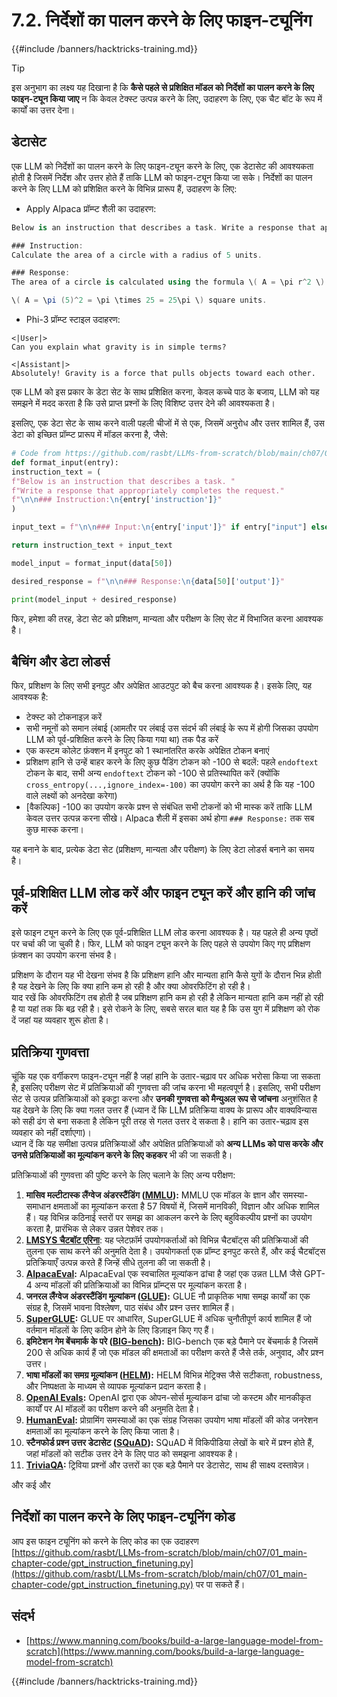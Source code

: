 # 7.2. निर्देशों का पालन करने के लिए फाइन-ट्यूनिंग

{{#include /banners/hacktricks-training.md}}

> [!TIP]
> इस अनुभाग का लक्ष्य यह दिखाना है कि **कैसे पहले से प्रशिक्षित मॉडल को निर्देशों का पालन करने के लिए फाइन-ट्यून किया जाए** न कि केवल टेक्स्ट उत्पन्न करने के लिए, उदाहरण के लिए, एक चैट बॉट के रूप में कार्यों का उत्तर देना।

## डेटासेट

एक LLM को निर्देशों का पालन करने के लिए फाइन-ट्यून करने के लिए, एक डेटासेट की आवश्यकता होती है जिसमें निर्देश और उत्तर होते हैं ताकि LLM को फाइन-ट्यून किया जा सके। निर्देशों का पालन करने के लिए LLM को प्रशिक्षित करने के विभिन्न प्रारूप हैं, उदाहरण के लिए:

- Apply Alpaca प्रॉम्प्ट शैली का उदाहरण:
```csharp
Below is an instruction that describes a task. Write a response that appropriately completes the request.

### Instruction:
Calculate the area of a circle with a radius of 5 units.

### Response:
The area of a circle is calculated using the formula \( A = \pi r^2 \). Plugging in the radius of 5 units:

\( A = \pi (5)^2 = \pi \times 25 = 25\pi \) square units.
```
- Phi-3 प्रॉम्प्ट स्टाइल उदाहरण:
```vbnet
<|User|>
Can you explain what gravity is in simple terms?

<|Assistant|>
Absolutely! Gravity is a force that pulls objects toward each other.
```
एक LLM को इस प्रकार के डेटा सेट के साथ प्रशिक्षित करना, केवल कच्चे पाठ के बजाय, LLM को यह समझने में मदद करता है कि उसे प्राप्त प्रश्नों के लिए विशिष्ट उत्तर देने की आवश्यकता है।

इसलिए, एक डेटा सेट के साथ करने वाली पहली चीजों में से एक, जिसमें अनुरोध और उत्तर शामिल हैं, उस डेटा को इच्छित प्रॉम्प्ट प्रारूप में मॉडल करना है, जैसे:
```python
# Code from https://github.com/rasbt/LLMs-from-scratch/blob/main/ch07/01_main-chapter-code/ch07.ipynb
def format_input(entry):
instruction_text = (
f"Below is an instruction that describes a task. "
f"Write a response that appropriately completes the request."
f"\n\n### Instruction:\n{entry['instruction']}"
)

input_text = f"\n\n### Input:\n{entry['input']}" if entry["input"] else ""

return instruction_text + input_text

model_input = format_input(data[50])

desired_response = f"\n\n### Response:\n{data[50]['output']}"

print(model_input + desired_response)
```
फिर, हमेशा की तरह, डेटा सेट को प्रशिक्षण, मान्यता और परीक्षण के लिए सेट में विभाजित करना आवश्यक है।

## बैचिंग और डेटा लोडर्स

फिर, प्रशिक्षण के लिए सभी इनपुट और अपेक्षित आउटपुट को बैच करना आवश्यक है। इसके लिए, यह आवश्यक है:

- टेक्स्ट को टोकनाइज़ करें
- सभी नमूनों को समान लंबाई (आमतौर पर लंबाई उस संदर्भ की लंबाई के रूप में होगी जिसका उपयोग LLM को पूर्व-प्रशिक्षित करने के लिए किया गया था) तक पैड करें
- एक कस्टम कोलेट फ़ंक्शन में इनपुट को 1 स्थानांतरित करके अपेक्षित टोकन बनाएं
- प्रशिक्षण हानि से उन्हें बाहर करने के लिए कुछ पैडिंग टोकन को -100 से बदलें: पहले `endoftext` टोकन के बाद, सभी अन्य `endoftext` टोकन को -100 से प्रतिस्थापित करें (क्योंकि `cross_entropy(...,ignore_index=-100)` का उपयोग करने का अर्थ है कि यह -100 वाले लक्ष्यों को अनदेखा करेगा)
- \[वैकल्पिक\] -100 का उपयोग करके प्रश्न से संबंधित सभी टोकनों को भी मास्क करें ताकि LLM केवल उत्तर उत्पन्न करना सीखे। Alpaca शैली में इसका अर्थ होगा `### Response:` तक सब कुछ मास्क करना।

यह बनाने के बाद, प्रत्येक डेटा सेट (प्रशिक्षण, मान्यता और परीक्षण) के लिए डेटा लोडर्स बनाने का समय है।

## पूर्व-प्रशिक्षित LLM लोड करें और फाइन ट्यून करें और हानि की जांच करें

इसे फाइन ट्यून करने के लिए एक पूर्व-प्रशिक्षित LLM लोड करना आवश्यक है। यह पहले ही अन्य पृष्ठों पर चर्चा की जा चुकी है। फिर, LLM को फाइन ट्यून करने के लिए पहले से उपयोग किए गए प्रशिक्षण फ़ंक्शन का उपयोग करना संभव है।

प्रशिक्षण के दौरान यह भी देखना संभव है कि प्रशिक्षण हानि और मान्यता हानि कैसे युगों के दौरान भिन्न होती है यह देखने के लिए कि क्या हानि कम हो रही है और क्या ओवरफिटिंग हो रही है।\
याद रखें कि ओवरफिटिंग तब होती है जब प्रशिक्षण हानि कम हो रही है लेकिन मान्यता हानि कम नहीं हो रही है या यहां तक कि बढ़ रही है। इसे रोकने के लिए, सबसे सरल बात यह है कि उस युग में प्रशिक्षण को रोक दें जहां यह व्यवहार शुरू होता है।

## प्रतिक्रिया गुणवत्ता

चूंकि यह एक वर्गीकरण फाइन-ट्यून नहीं है जहां हानि के उतार-चढ़ाव पर अधिक भरोसा किया जा सकता है, इसलिए परीक्षण सेट में प्रतिक्रियाओं की गुणवत्ता की जांच करना भी महत्वपूर्ण है। इसलिए, सभी परीक्षण सेट से उत्पन्न प्रतिक्रियाओं को इकट्ठा करना और **उनकी गुणवत्ता को मैन्युअल रूप से जांचना** अनुशंसित है यह देखने के लिए कि क्या गलत उत्तर हैं (ध्यान दें कि LLM प्रतिक्रिया वाक्य के प्रारूप और वाक्यविन्यास को सही ढंग से बना सकता है लेकिन पूरी तरह से गलत उत्तर दे सकता है। हानि का उतार-चढ़ाव इस व्यवहार को नहीं दर्शाएगा)।\
ध्यान दें कि यह समीक्षा उत्पन्न प्रतिक्रियाओं और अपेक्षित प्रतिक्रियाओं को **अन्य LLMs को पास करके और उनसे प्रतिक्रियाओं का मूल्यांकन करने के लिए कहकर** भी की जा सकती है।

प्रतिक्रियाओं की गुणवत्ता की पुष्टि करने के लिए चलाने के लिए अन्य परीक्षण:

1. **मासिव मल्टीटास्क लैंग्वेज अंडरस्टैंडिंग (**[**MMLU**](https://arxiv.org/abs/2009.03300)**):** MMLU एक मॉडल के ज्ञान और समस्या-समाधान क्षमताओं का मूल्यांकन करता है 57 विषयों में, जिसमें मानविकी, विज्ञान और अधिक शामिल हैं। यह विभिन्न कठिनाई स्तरों पर समझ का आकलन करने के लिए बहुविकल्पीय प्रश्नों का उपयोग करता है, प्रारंभिक से लेकर उन्नत पेशेवर तक।
2. [**LMSYS चैटबॉट एरिना**](https://arena.lmsys.org): यह प्लेटफ़ॉर्म उपयोगकर्ताओं को विभिन्न चैटबॉट्स की प्रतिक्रियाओं की तुलना एक साथ करने की अनुमति देता है। उपयोगकर्ता एक प्रॉम्प्ट इनपुट करते हैं, और कई चैटबॉट्स प्रतिक्रियाएँ उत्पन्न करते हैं जिन्हें सीधे तुलना की जा सकती है।
3. [**AlpacaEval**](https://github.com/tatsu-lab/alpaca_eval)**:** AlpacaEval एक स्वचालित मूल्यांकन ढांचा है जहां एक उन्नत LLM जैसे GPT-4 अन्य मॉडलों की प्रतिक्रियाओं का विभिन्न प्रॉम्प्ट्स पर मूल्यांकन करता है।
4. **जनरल लैंग्वेज अंडरस्टैंडिंग मूल्यांकन (**[**GLUE**](https://gluebenchmark.com/)**):** GLUE नौ प्राकृतिक भाषा समझ कार्यों का एक संग्रह है, जिसमें भावना विश्लेषण, पाठ संबंध और प्रश्न उत्तर शामिल हैं।
5. [**SuperGLUE**](https://super.gluebenchmark.com/)**:** GLUE पर आधारित, SuperGLUE में अधिक चुनौतीपूर्ण कार्य शामिल हैं जो वर्तमान मॉडलों के लिए कठिन होने के लिए डिज़ाइन किए गए हैं।
6. **इमिटेशन गेम बेंचमार्क के परे (**[**BIG-bench**](https://github.com/google/BIG-bench)**):** BIG-bench एक बड़े पैमाने पर बेंचमार्क है जिसमें 200 से अधिक कार्य हैं जो एक मॉडल की क्षमताओं का परीक्षण करते हैं जैसे तर्क, अनुवाद, और प्रश्न उत्तर।
7. **भाषा मॉडलों का समग्र मूल्यांकन (**[**HELM**](https://crfm.stanford.edu/helm/lite/latest/)**):** HELM विभिन्न मेट्रिक्स जैसे सटीकता, robustness, और निष्पक्षता के माध्यम से व्यापक मूल्यांकन प्रदान करता है।
8. [**OpenAI Evals**](https://github.com/openai/evals)**:** OpenAI द्वारा एक ओपन-सोर्स मूल्यांकन ढांचा जो कस्टम और मानकीकृत कार्यों पर AI मॉडलों का परीक्षण करने की अनुमति देता है।
9. [**HumanEval**](https://github.com/openai/human-eval)**:** प्रोग्रामिंग समस्याओं का एक संग्रह जिसका उपयोग भाषा मॉडलों की कोड जनरेशन क्षमताओं का मूल्यांकन करने के लिए किया जाता है।
10. **स्टैनफोर्ड प्रश्न उत्तर डेटासेट (**[**SQuAD**](https://rajpurkar.github.io/SQuAD-explorer/)**):** SQuAD में विकिपीडिया लेखों के बारे में प्रश्न होते हैं, जहां मॉडलों को सटीक उत्तर देने के लिए पाठ को समझना आवश्यक है।
11. [**TriviaQA**](https://nlp.cs.washington.edu/triviaqa/)**:** ट्रिविया प्रश्नों और उत्तरों का एक बड़े पैमाने पर डेटासेट, साथ ही साक्ष्य दस्तावेज़।

और कई और

## निर्देशों का पालन करने के लिए फाइन-ट्यूनिंग कोड

आप इस फाइन ट्यूनिंग को करने के लिए कोड का एक उदाहरण [https://github.com/rasbt/LLMs-from-scratch/blob/main/ch07/01_main-chapter-code/gpt_instruction_finetuning.py](https://github.com/rasbt/LLMs-from-scratch/blob/main/ch07/01_main-chapter-code/gpt_instruction_finetuning.py) पर पा सकते हैं।

## संदर्भ

- [https://www.manning.com/books/build-a-large-language-model-from-scratch](https://www.manning.com/books/build-a-large-language-model-from-scratch)

{{#include /banners/hacktricks-training.md}}
